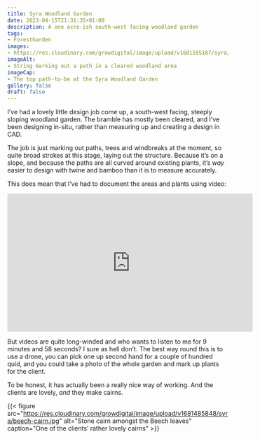 ```yaml
---
title: Syra Woodland Garden
date: 2023-04-15T21:31:35+01:00
description: A one acre-ish south-west facing woodland garden 
tags: 
- ForestGarden
images: 
- https://res.cloudinary.com/growdigital/image/upload/v1681595187/syra/top-path-169.jpg
imageAlt:
- String marking out a path in a cleared woodland area
imageCap:
- The top path-to-be at the Syra Woodland Garden
gallery: false
draft: false
---
```


I’ve had a lovely little design job come up, a south-west facing, steeply sloping woodland garden. The bramble has mostly been cleared, and I’ve been designing in-situ, rather than measuring up and creating a design in CAD. 

The job is just marking out paths, trees and windbreaks at the moment, so quite broad strokes at this stage, laying out the structure. Because it’s on a slope, and because the paths are all curved around existing plants, it’s _way_ easier to design with twine and bamboo than it is to measure accurately.

This does mean that I‘ve had to document the areas and plants using video:

<iframe width="560" height="315" src="https://www.youtube.com/embed/3cSX0Jp6tLo" title="YouTube video player" frameborder="0" allow="accelerometer; autoplay; clipboard-write; encrypted-media; gyroscope; picture-in-picture; web-share" allowfullscreen></iframe>

But videos are quite long-winded and who wants to listen to me for 9 minutes and 58 seconds? I sure as hell don’t. The best way round this is to use a drone, you can pick one up second hand for a couple of hundred quid, and you could take a photo of the whole garden and mark up plants for the client.

To be honest, it has actually been a really nice way of working. And the clients are lovely, _and_ they make cairns.

{{< figure src="https://res.cloudinary.com/growdigital/image/upload/v1681485848/syra/beech-cairn.jpg" alt="Stone cairn amongst the Beech leaves" caption="One of the clients’ rather lovely cairns" >}}
